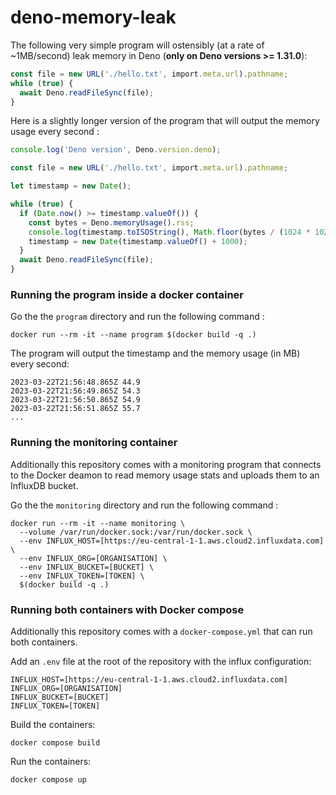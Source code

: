 # deno-memory-leak

The following very simple program will ostensibly (at a rate of ~1MB/second) leak memory in Deno (**only on Deno versions >= 1.31.0**):
```ts
const file = new URL('./hello.txt', import.meta.url).pathname;
while (true) {
  await Deno.readFileSync(file);
}
```

Here is a slightly longer version of the program that will output the memory usage every second :

```ts
console.log('Deno version', Deno.version.deno);

const file = new URL('./hello.txt', import.meta.url).pathname;

let timestamp = new Date();

while (true) {
  if (Date.now() >= timestamp.valueOf()) {
    const bytes = Deno.memoryUsage().rss;
    console.log(timestamp.toISOString(), Math.floor(bytes / (1024 * 1024) * 10) / 10);
    timestamp = new Date(timestamp.valueOf() + 1000);
  }
  await Deno.readFileSync(file);
}
```

### Running the program inside a docker container

Go the the `program` directory and run the following command :

```
docker run --rm -it --name program $(docker build -q .)
```

The program will output the timestamp and the memory usage (in MB) every second:
```
2023-03-22T21:56:48.865Z 44.9
2023-03-22T21:56:49.865Z 54.3
2023-03-22T21:56:50.865Z 54.9
2023-03-22T21:56:51.865Z 55.7
...
```

### Running the monitoring container

Additionally this repository comes with a monitoring program that connects to the Docker deamon to read memory usage stats and uploads them to an InfluxDB bucket.

Go the the `monitoring` directory and run the following command :

```
docker run --rm -it --name monitoring \
  --volume /var/run/docker.sock:/var/run/docker.sock \
  --env INFLUX_HOST=[https://eu-central-1-1.aws.cloud2.influxdata.com] \
  --env INFLUX_ORG=[ORGANISATION] \
  --env INFLUX_BUCKET=[BUCKET] \
  --env INFLUX_TOKEN=[TOKEN] \
  $(docker build -q .)
```

### Running both containers with Docker compose

Additionally this repository comes with a `docker-compose.yml` that can run both containers.

Add an `.env` file at the root of the repository with the influx configuration:
```
INFLUX_HOST=[https://eu-central-1-1.aws.cloud2.influxdata.com]
INFLUX_ORG=[ORGANISATION]
INFLUX_BUCKET=[BUCKET]
INFLUX_TOKEN=[TOKEN]
```

Build the containers:
```
docker compose build
```

Run the containers:
```
docker compose up
```





